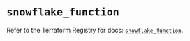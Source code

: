 # `snowflake_function`

Refer to the Terraform Registry for docs: [`snowflake_function`](https://registry.terraform.io/providers/snowflake-labs/snowflake/0.83.1/docs/resources/function).
